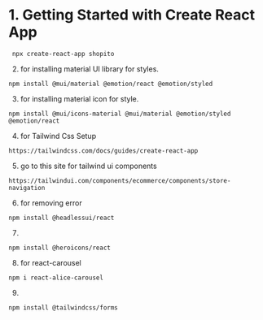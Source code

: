 # 1. Getting Started with Create React App

```
 npx create-react-app shopito
```
2.    for installing material UI library for styles.
```
npm install @mui/material @emotion/react @emotion/styled
```
3.  for installing material icon for style.
```
npm install @mui/icons-material @mui/material @emotion/styled @emotion/react
```
4.  for Tailwind Css Setup
```
https://tailwindcss.com/docs/guides/create-react-app
```

5. go  to this site for tailwind ui components
```
https://tailwindui.com/components/ecommerce/components/store-navigation
```
6.  for removing error
```
npm install @headlessui/react
```
7.
```
npm install @heroicons/react
```
8. for react-carousel
```
npm i react-alice-carousel
```
9.
```
npm install @tailwindcss/forms
```


















